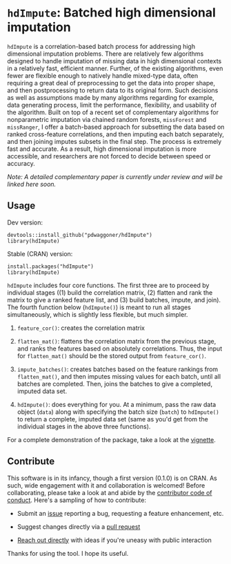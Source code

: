 # `hdImpute`: Batched high dimensional imputation

`hdImpute` is a correlation-based batch process for addressing high dimensional imputation problems. There are relatively few algorithms designed to handle imputation of missing data in high dimensional contexts in a relatively fast, efficient manner. Further, of the existing algorithms, even fewer are flexible enough to natively handle mixed-type data, often requiring a great deal of preprocessing to get the data into proper shape, and then postprocessing to return data to its original form. Such decisions as well as assumptions made by many algorithms regarding for example, data generating process, limit the performance, flexibility, and usability of the algorithm. Built on top of a recent set of complementary algorithms for nonparametric imputation via chained random forests, `missForest` and `missRanger`, I offer a batch-based approach for subsetting the data based on ranked cross-feature correlations, and then imputing each batch separately, and then joining imputes subsets in the final step. The process is extremely fast and accurate. As a result, high dimensional imputation is more accessible, and researchers are not forced to decide between speed or accuracy.

*Note: A detailed complementary paper is currently under review and will be linked here soon.*

## Usage

Dev version:

```{r}
devtools::install_github("pdwaggoner/hdImpute")
library(hdImpute)
```

Stable (CRAN) version:

```{r}
install.packages("hdImpute")
library(hdImpute)
```

`hdImpute` includes four core functions. The first three are to proceed by individual stages ((1) build the correlation matrix, (2) flatten and rank the matrix to give a ranked feature list, and (3) build batches, impute, and join). The fourth function below (`hdImpute()`) is meant to run all stages simultaneously, which is slightly less flexible, but much simpler. 

  1. `feature_cor()`: creates the correlation matrix
  
  2. `flatten_mat()`: flattens the correlation matrix from the previous stage, and ranks the features based on absolutely correlations. Thus, the input for `flatten_mat()` should be the stored output from `feature_cor()`.
  
  3. `impute_batches()`: creates batches based on the feature rankings from `flatten_mat()`, and then imputes missing values for each batch, until all batches are completed. Then, joins the batches to give a completed, imputed data set. 

  4. `hdImpute()`: does everything for you. At a minimum, pass the raw data object (`data`) along with specifying the batch size (`batch`) to `hdImpute()` to return a complete, imputed data set (same as you'd get from the individual stages in the above three functions).

For a complete demonstration of the package, take a look at the [vignette](https://github.com/pdwaggoner/hdImpute/tree/main/vignettes). 

## Contribute

This software is in its infancy, though a first version (0.1.0) is on CRAN. As such, wide engagement with it and collaboration is welcomed! Before collaborating, please take a look at and abide by the [contributor code of conduct](https://github.com/pdwaggoner/hdImpute/blob/main/CODE_OF_CONDUCT.md). Here's a sampling of how to contribute:

  - Submit an [issue](https://github.com/pdwaggoner/hdImpute/issues) reporting a bug, requesting a feature enhancement, etc. 

  - Suggest changes directly via a [pull request](https://github.com/pdwaggoner/hdImpute/pulls)

  - [Reach out directly](https://pdwaggoner.github.io/) with ideas if you're uneasy with public interaction

Thanks for using the tool. I hope its useful.
